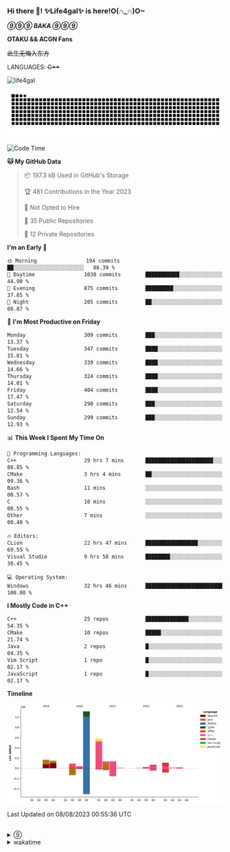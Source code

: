 ### Hi there 👋! ✨Life4gal✨ is here!O(∩_∩)O~

_**⑨⑨⑨ BAKA ⑨⑨⑨**_

**OTAKU && ACGN Fans**

~~此生无悔入东方~~

LANGUAGES: ~~C++~~

<p align="left"> <img src="https://komarev.com/ghpvc/?username=life4gal&label=Profile%20views&color=0e75b6&style=flat" alt="life4gal" /> </p>

![github contribution grid snake animation](https://raw.githubusercontent.com/Life4gal/Life4gal/snake_branch/github-contribution-grid-snake.svg)

<!--START_SECTION:waka-->
![Code Time](http://img.shields.io/badge/Code%20Time-3%2C436%20hrs%2037%20mins-blue)

**🐱 My GitHub Data** 

> 📦 197.3 kB Used in GitHub's Storage 
 > 
> 🏆 481 Contributions in the Year 2023
 > 
> 🚫 Not Opted to Hire
 > 
> 📜 35 Public Repositories 
 > 
> 🔑 12 Private Repositories 
 > 
**I'm an Early 🐤** 

```text
🌞 Morning                194 commits         ██░░░░░░░░░░░░░░░░░░░░░░░   08.39 % 
🌆 Daytime                1038 commits        ███████████░░░░░░░░░░░░░░   44.90 % 
🌃 Evening                875 commits         █████████░░░░░░░░░░░░░░░░   37.85 % 
🌙 Night                  205 commits         ██░░░░░░░░░░░░░░░░░░░░░░░   08.87 % 
```
📅 **I'm Most Productive on Friday** 

```text
Monday                   309 commits         ███░░░░░░░░░░░░░░░░░░░░░░   13.37 % 
Tuesday                  347 commits         ████░░░░░░░░░░░░░░░░░░░░░   15.01 % 
Wednesday                339 commits         ████░░░░░░░░░░░░░░░░░░░░░   14.66 % 
Thursday                 324 commits         ████░░░░░░░░░░░░░░░░░░░░░   14.01 % 
Friday                   404 commits         ████░░░░░░░░░░░░░░░░░░░░░   17.47 % 
Saturday                 290 commits         ███░░░░░░░░░░░░░░░░░░░░░░   12.54 % 
Sunday                   299 commits         ███░░░░░░░░░░░░░░░░░░░░░░   12.93 % 
```


📊 **This Week I Spent My Time On** 

```text
💬 Programming Languages: 
C++                      29 hrs 7 mins       ██████████████████████░░░   88.85 % 
CMake                    3 hrs 4 mins        ██░░░░░░░░░░░░░░░░░░░░░░░   09.36 % 
Bash                     11 mins             ░░░░░░░░░░░░░░░░░░░░░░░░░   00.57 % 
C                        10 mins             ░░░░░░░░░░░░░░░░░░░░░░░░░   00.55 % 
Other                    7 mins              ░░░░░░░░░░░░░░░░░░░░░░░░░   00.40 % 

🔥 Editors: 
CLion                    22 hrs 47 mins      █████████████████░░░░░░░░   69.55 % 
Visual Studio            9 hrs 58 mins       ████████░░░░░░░░░░░░░░░░░   30.45 % 

💻 Operating System: 
Windows                  32 hrs 46 mins      █████████████████████████   100.00 % 
```

**I Mostly Code in C++** 

```text
C++                      25 repos            ██████████████░░░░░░░░░░░   54.35 % 
CMake                    10 repos            █████░░░░░░░░░░░░░░░░░░░░   21.74 % 
Java                     2 repos             █░░░░░░░░░░░░░░░░░░░░░░░░   04.35 % 
Vim Script               1 repo              █░░░░░░░░░░░░░░░░░░░░░░░░   02.17 % 
JavaScript               1 repo              █░░░░░░░░░░░░░░░░░░░░░░░░   02.17 % 
```



**Timeline**

![Lines of Code chart](https://raw.githubusercontent.com/Life4gal/Life4gal/main/assets/bar_graph.png)


 Last Updated on 08/08/2023 00:55:36 UTC
<!--END_SECTION:waka-->

<img src="https://wakatime.com/share/@Life4gal/86c21846-f841-4004-aed1-e1165eb797d6.svg?sanitize=true" alt=""/>
<img src="https://github-profile-trophy.vercel.app/?username=life4gal" alt=""/>

<details>
	<summary>⑨</summary>
	<img src="./images/⑨.jpg" alt="life4gal" />
</details>

<details>
	<summary>wakatime</summary>
	<img src="https://wakatime.com/share/@Life4gal/404666b2-d1ff-4388-94e0-a1935d341f14.svg?sanitize=true" alt=""/>
	<img src="https://wakatime.com/share/@Life4gal/972212ce-6084-4d98-a326-1997606ddf37.svg?sanitize=true" alt=""/>
	<img src="https://wakatime.com/share/@Life4gal/7ae4ead0-e1fd-412a-afcb-da977a5ae5e9.svg?sanitize=true" alt=""/>
</details>

